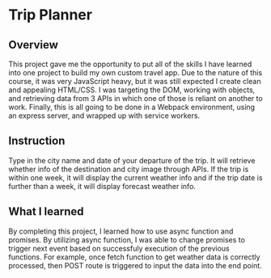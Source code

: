 # Trip Planner

## Overview
This project gave me the opportunity to put all of the skills I have learned into one project to build my own custom travel app. Due to the nature of this course, it was very JavaScript heavy, but it was still expected I create clean and appealing HTML/CSS. I was targeting the DOM, working with objects, and retrieving data from 3 APIs in which one of those is reliant on another to work. Finally, this is all going to be done in a Webpack environment, using an express server, and wrapped up with service workers.


## Instruction
Type in the city name and date of your departure of the trip.  It will retrieve whether info of the destination and city image through APIs. If the trip is within one week, it will display the current weather info and if the trip date is further than a week, it will display forecast weather info.

## What I learned
By completing this project, I learned how to use async function and promises. By utilizing async function, I was able to change promises to trigger next event based on successfuly execution of the previous functions.  For example, once fetch function to get weather data is correctly processed, then POST route is triggered to input the data into the end point. 


